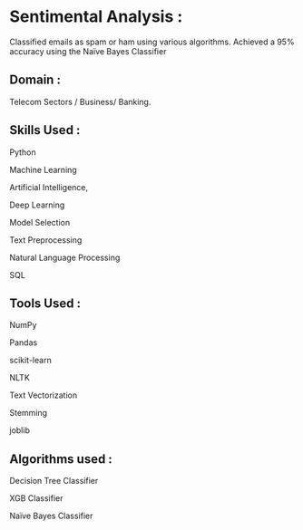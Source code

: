 
#  Sentimental Analysis :

Classified emails as spam or ham using various algorithms. Achieved a 95% accuracy using the Naïve Bayes Classifier
## Domain :
 Telecom Sectors / Business/ Banking.
## Skills Used :
Python 

Machine Learning 

Artificial Intelligence,

Deep Learning

Model Selection 

Text Preprocessing

Natural Language Processing 

SQL
## Tools Used :
NumPy 

Pandas 

scikit-learn 

NLTK 

Text Vectorization 

Stemming 

joblib
## Algorithms used :
Decision Tree Classifier

XGB Classifier

Naïve Bayes Classifier